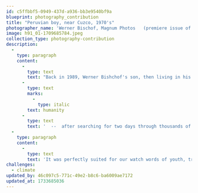 ```yaml
---
id: c5ffbbf5-0949-437d-a936-bb3e9540bf9a
blueprint: photography_contribution
title: "Peruvian boy, near Cuzco, 1970's"
photographer_name: 'Werner Bischof, Magnum Photos   (premiere issue of our journal, humanity)'
image: h91_01-1709685784.jpeg
collection_type: photography-contribution
description:
  -
    type: paragraph
    content:
      -
        type: text
        text: "Back in 1989, Werner Bishchof's son, then living in his native Switzerland, told us he was proud and delighted that we had chosen his father's image as the first cover of our journal, "
      -
        type: text
        marks:
          -
            type: italic
        text: humanity
      -
        type: text
        text: '  --  after searching for two days through thousands of files at Magnum Photos in New York City. '
  -
    type: paragraph
    content:
      -
        type: text
        text: 'It was perfectly suited for our watch words of youth, travel, optimism, and independence. It holds an innately positive feeling about the journey and the moment, with the bonus of music. We happily chose to print it as a fully bled cover, without the usual magazine overlay of text, not wanting to compromise its eloquence.   TB'
challenges:
  - climate
updated_by: 46c097c5-771c-49e2-b8c6-ba6009ae7172
updated_at: 1733685036
---
```

